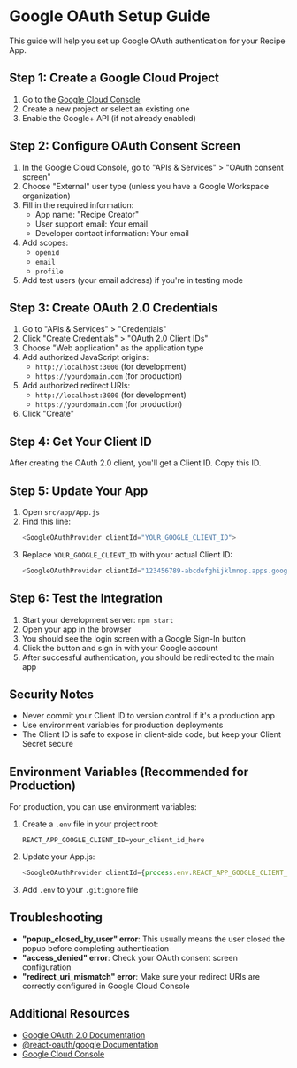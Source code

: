 # Google OAuth Setup Guide

This guide will help you set up Google OAuth authentication for your Recipe App.

## Step 1: Create a Google Cloud Project

1. Go to the [Google Cloud Console](https://console.cloud.google.com/)
2. Create a new project or select an existing one
3. Enable the Google+ API (if not already enabled)

## Step 2: Configure OAuth Consent Screen

1. In the Google Cloud Console, go to "APIs & Services" > "OAuth consent screen"
2. Choose "External" user type (unless you have a Google Workspace organization)
3. Fill in the required information:
   - App name: "Recipe Creator"
   - User support email: Your email
   - Developer contact information: Your email
4. Add scopes:
   - `openid`
   - `email`
   - `profile`
5. Add test users (your email address) if you're in testing mode

## Step 3: Create OAuth 2.0 Credentials

1. Go to "APIs & Services" > "Credentials"
2. Click "Create Credentials" > "OAuth 2.0 Client IDs"
3. Choose "Web application" as the application type
4. Add authorized JavaScript origins:
   - `http://localhost:3000` (for development)
   - `https://yourdomain.com` (for production)
5. Add authorized redirect URIs:
   - `http://localhost:3000` (for development)
   - `https://yourdomain.com` (for production)
6. Click "Create"

## Step 4: Get Your Client ID

After creating the OAuth 2.0 client, you'll get a Client ID. Copy this ID.

## Step 5: Update Your App

1. Open `src/app/App.js`
2. Find this line:
   ```javascript
   <GoogleOAuthProvider clientId="YOUR_GOOGLE_CLIENT_ID">
   ```
3. Replace `YOUR_GOOGLE_CLIENT_ID` with your actual Client ID:
   ```javascript
   <GoogleOAuthProvider clientId="123456789-abcdefghijklmnop.apps.googleusercontent.com">
   ```

## Step 6: Test the Integration

1. Start your development server: `npm start`
2. Open your app in the browser
3. You should see the login screen with a Google Sign-In button
4. Click the button and sign in with your Google account
5. After successful authentication, you should be redirected to the main app

## Security Notes

- Never commit your Client ID to version control if it's a production app
- Use environment variables for production deployments
- The Client ID is safe to expose in client-side code, but keep your Client Secret secure

## Environment Variables (Recommended for Production)

For production, you can use environment variables:

1. Create a `.env` file in your project root:
   ```
   REACT_APP_GOOGLE_CLIENT_ID=your_client_id_here
   ```

2. Update your App.js:
   ```javascript
   <GoogleOAuthProvider clientId={process.env.REACT_APP_GOOGLE_CLIENT_ID}>
   ```

3. Add `.env` to your `.gitignore` file

## Troubleshooting

- **"popup_closed_by_user" error**: This usually means the user closed the popup before completing authentication
- **"access_denied" error**: Check your OAuth consent screen configuration
- **"redirect_uri_mismatch" error**: Make sure your redirect URIs are correctly configured in Google Cloud Console

## Additional Resources

- [Google OAuth 2.0 Documentation](https://developers.google.com/identity/protocols/oauth2)
- [@react-oauth/google Documentation](https://github.com/MomenSherif/react-oauth)
- [Google Cloud Console](https://console.cloud.google.com/) 